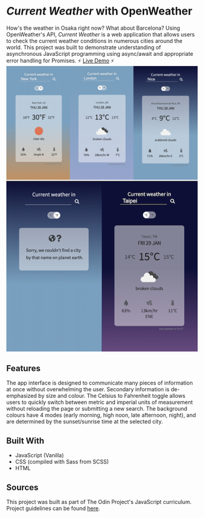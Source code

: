 # _Current Weather_ with OpenWeather

How's the weather in Osaka right now? What about Barcelona? Using OpenWeather's API, _Current Weather_ is a web application that allows users to check the current weather conditions in numerous cities around the world. This project was built to demonstrate understanding of asynchronous JavaScript programming using async/await and appropriate error handling for Promises.
:zap: [Live Demo](https://kuosandys.github.io/current-weather/) :zap:
![screenshots of app](images/app_1.png)
![more screenshots of app](images/app_2.png)

## Features

The app interface is designed to communicate many pieces of information at once without overwhelming the user. Secondary information is de-emphasized by size and colour. The Celsius to Fahrenheit toggle allows users to quickly switch between metric and imperial units of measurement without reloading the page or submitting a new search. The background colours have 4 modes (early morning, high noon, late afternoon, night), and are determined by the sunset/sunrise time at the selected city.

## Built With

- JavaScript (Vanilla)
- CSS (compiled with Sass from SCSS)
- HTML

## Sources

This project was built as part of The Odin Project's JavaScript curriculum. Project guidelines can be found [here](https://www.theodinproject.com/courses/javascript/lessons/weather-app).
